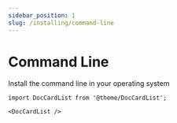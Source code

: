 ```yaml
---
sidebar_position: 1
slug: /installing/command-line
---
```


# Command Line

Install the command line in your operating system

```mdx-code-block
import DocCardList from '@theme/DocCardList';

<DocCardList />
```